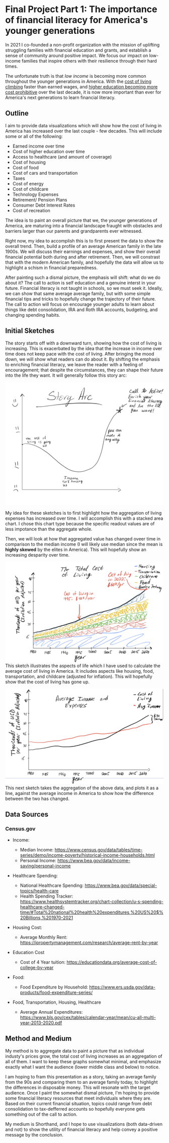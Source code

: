 # Final Project Part 1: The importance of financial literacy for America's younger generations

In 2021 I co-founded a non-profit organization with the mission of uplifting struggling families with financial education and grants, and establish a sense of community around positive impact. We focus our impact on low-income families that inspire others with their resilience through their hard times.

The unfortunate truth is that *low income* is becoming more common throughout the younger generations in America. With the [cost of living climbing](https://www.whitehouse.gov/cea/written-materials/2021/08/11/the-cost-of-living-in-america-helping-families-move-ahead/) faster than earned wages, and [higher education becoming more cost prohibitive](https://educationdata.org/college-tuition-inflation-rate) over the last decade, it is now more important than ever for America's next generations to learn financial literacy. 

## Outline
I aim to provide data visualizations which will show how the cost of living in America has increased over the last couple - few decades. This will include some or all of the following: 
* Earned income over time
* Cost of higher education over time
* Access to healthcare (and amount of coverage)
* Cost of housing
* Cost of food
* Cost of cars and transportation
* Taxes
* Cost of energy
* Cost of childcare
* Technology Expenses
* Retirement/ Pension Plans
* Consumer Debt Interest Rates
* Cost of recreation

The idea is to paint an overall picture that we, the younger generations of America, are maturing into a financial landscape fraught with obstacles and barriers larger than our parents and grandparents ever witnessed. 

Right now, my idea to accomplish this is to first present the data to show the overall trend. Then, build a profile of an average American family in the late 1900s. We will discuss their earnings and expenses, and show their overall financial potential both during and after retirement. Then, we will constrast that with the modern American family, and hopefully the data will allow us to highlight a schism in financial preparedness. 

After painting such a dismal picture, the emphasis will shift: what do we do about it? The call to action is self education and a genuine interst in your future. Financial literacy is not taught in schools, so we must seek it. Ideally, we can show that same average average family, but with some simple financial tips and tricks to hopefully change the trajectory of their future. The call to action will focus on encourage younger adults to learn about things like debt consolidation, IRA and Roth IRA accounts, budgeting, and changing spending habits. 

## Initial Sketches

The story starts off with a downward turn, showing how the cost of living is increasing. This is exacerbated by the idea that the increase in income over time does not keep pace with the cost of living. After bringing the mood down, we will show what readers can do about it. By shifting the emphasis to enriching financial literacy, we leave the reader with a feeling of encouragement; that despite the circumstances, they can shape their future into the life they want. It will generally follow this story arc: 

![Story Arc](storyarc.jpeg)

My idea for these sketches is to first highlight how the aggregation of living expenses has increased over time. I will accomplish this with a stacked area chart. I chose this chart type because the specific readout values are of less impotance than the aggregate whole. 

Then, we will look at how that aggregated value has changed oveer time in comparison to the median income (I will likely use median since the mean is **highly skewed** by the elites in America). This will hopefully show an increasing desparity over time. 

![Sketch 1](IMG_8A808D667F88-1.jpeg)
This sketch illustrates the aspects of life which I have used to calculate the average cost of living in America. It includes aspects like housing, food, transportation, and childcare (adjusted for inflation). This will hopefully show that the cost of living has gone up. 

![Sketch 2](IMG_7CC4FA708931-1.jpeg)
This next sketch takes the aggregation of the above data, and plots it as a line, against the average income in America to show how the difference between the two has changed. 

##  Data Sources

### Census.gov

* Income:
  * Median Income: https://www.census.gov/data/tables/time-series/demo/income-poverty/historical-income-households.html
  * Personal Income: https://www.bea.gov/data/income-saving/personal-income

* Healthcare Spending:
  * National Healthcare Spending: https://www.bea.gov/data/special-topics/health-care
  * Health Spending Tracker: https://www.healthsystemtracker.org/chart-collection/u-s-spending-healthcare-changed-time/#Total%20national%20health%20expenditures,%20US%20$%20Billions,%201970-2021

* Housing Cost:
  * Average Monthly Rent: https://ipropertymanagement.com/research/average-rent-by-year

* Education Cost
  * Cost of 4 Year tuition: https://educationdata.org/average-cost-of-college-by-year
 
* Food:
  * Food Expenditure by Household: https://www.ers.usda.gov/data-products/food-expenditure-series/

* Food, Transportation, Housing, Healthcare
  * Average Annual Expenditures: https://www.bls.gov/cex/tables/calendar-year/mean/cu-all-multi-year-2013-2020.pdf
    
## Method and Medium

My method is to aggregate data to paint a picture that as individual industy's prices grow, the total cost of living increases as an aggregation of all of them. I want to keep these graphs somewhat minimal, and emphasize exactly what I want the audience (lower middle class and below) to notice. 

I am hoping to fram this presentation as a story, taking an average family from the 90s and comparing them to an average family today, to highlight the differences in disposable money. This will resonate with the target audience. Once I paint the somewhat dismal picture, I'm hoping to provide some financial literacy resources that meet individuals where they are. Based on their current financial situation, topics could range from debt consolidation to tax-defferred accounts so hopefully everyone gets something out of the call to action. 

My medium is Shorthand, and I hope to use visualizations (both data-driven and not) to show the utility of financial literacy and help convey a positive message by the conclusion. 
